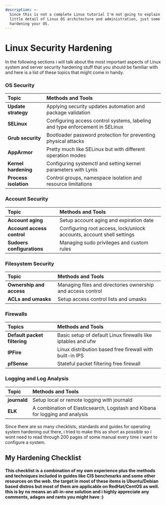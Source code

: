 ```yaml
---
description: >-
  Since this is not a complete Linux tutorial I'm not going to explain every
  little detail of Linux OS architecture and administration, just some tips for
  hardening your OS.
---
```


# Linux Security Hardening

In the following sections i will talk about the most important aspects of Linux system and server security hardening stuff that you should be familiar with and here is a list of these topics that might come in handy.

### OS Security

| **Topic** | **Methods and Tools** |
| :--- | :--- |
| **Update strategy** | Applying security updates automation and package validation |
| **SELinux** | Configuring access control systems, labeling and type enforcement in SELinux |
| **Grub security** | Bootloader password protection for preventing physical attacks |
| **AppArmor** | Pretty much like SELinux but with different operation modes |
| **Kernel hardening** | Configuring systemctl and setting kernel parameters with Lynis |
| **Process isolation** | Control groups, namespace isolation and resource limitations |

### Account Security

| **Topic** | **Methods and Tools** |
| :--- | :--- |
| **Account aging** | Setup account aging and expiration date |
| **Account access control** | Configuring root access, lock/unlock accounts, account shell settings |
| **Sudoers configurations** | Managing sudo privileges and custom rules |

### Filesystem Security

| **Topic** | **Methods and Tools** |
| :--- | :--- |
| **Ownership and access** | Managing files and directories ownership and access control |
| **ACLs and umasks** | Setup access control lists and umasks |

### Firewalls

| **Topics** | **Methods and Tools** |
| :--- | :--- |
| **Default packet filtering** | Basic setup of default Linux firewalls like iptables and ufw |
| **IPFire** | Linux distribution based free firewall with built-in IPS |
| **pfSense** | Stateful packet filtering free firewall |

### Logging and Log Analysis

| **Topic** | **Methods and Tools** |
| :--- | :--- |
| **journald** | Setup local or remote logging with journald  |
| **ELK** | A combination of Elasticsearch, Logstash and Kibana for logging and analysis |



Since there are so many checklists, standards and guides for operating system hardening out there, i tried to make this as short as possible so i wont need to read through 200 pages of some manual every time i want to configure a system.



## My Hardening Checklist 

####  This checklist is a combination of my own experience plus the methods and techniques included in guides like CIS benchmarks and some other resources on the web. the target in most of these items is Ubuntu/Debian based distros but most of them are applicable on RedHat/CentOS as well. this is by no means an all-in-one solution and i highly appreciate any comments, adages and rants you might have :\)















 


